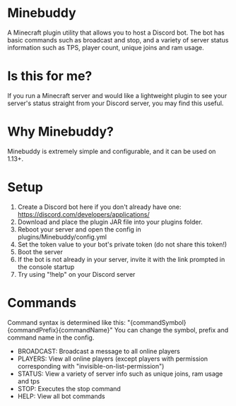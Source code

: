 # Minebuddy

A Minecraft plugin utility that allows you to host a Discord bot. The bot has basic commands such as broadcast and stop, and a variety of server status information such as TPS, player count, unique joins and ram usage.

# Is this for me?
If you run a Minecraft server and would like a lightweight plugin to see your server's status straight from your Discord server, you may find this useful.

# Why Minebuddy?
Minebuddy is extremely simple and configurable, and it can be used on 1.13+.

# Setup
1. Create a Discord bot here if you don't already have one: https://discord.com/developers/applications/
2. Download and place the plugin JAR file into your plugins folder.
3. Reboot your server and open the config in plugins/Minebuddy/config.yml
4. Set the token value to your bot's private token (do not share this token!)
5. Boot the server
6. If the bot is not already in your server, invite it with the link prompted in the console startup
7. Try using "!help" on your Discord server

# Commands
Command syntax is determined like this: "{commandSymbol}{commandPrefix}{commandName}"
You can change the symbol, prefix and command name in the config.
- BROADCAST: Broadcast a message to all online players
- PLAYERS: View all online players (except players with permission corresponding with "invisible-on-list-permission")
- STATUS: View a variety of server info such as unique joins, ram usage and tps
- STOP: Executes the stop command
- HELP: View all bot commands
